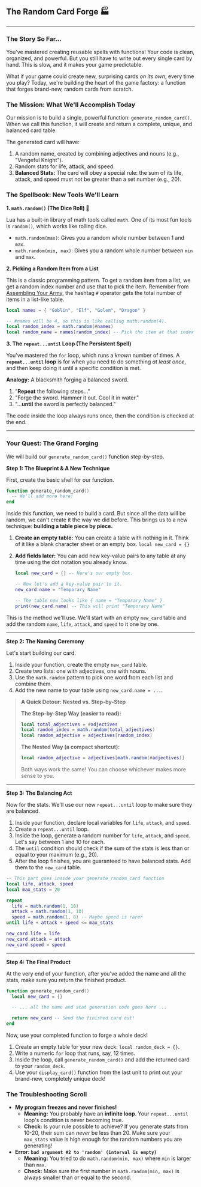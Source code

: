 ## The Random Card Forge 🏭

-----

### The Story So Far...

You've mastered creating reusable spells with functions\! Your code is clean, organized, and powerful. But you still have to write out every single card by hand. This is slow, and it makes your game predictable.

What if your game could create new, surprising cards *on its own*, every time you play? Today, we're building the heart of the game factory: a function that forges brand-new, random cards from scratch.

### The Mission: What We'll Accomplish Today

Our mission is to build a single, powerful function: `generate_random_card()`. When we call this function, it will create and return a complete, unique, and balanced card table.

The generated card will have:

1.  A random name, created by combining adjectives and nouns (e.g., "Vengeful Knight").
2.  Random stats for life, attack, and speed.
3.  **Balanced Stats:** The card will obey a special rule: the sum of its life, attack, and speed must not be greater than a set number (e.g., 20).

### The Spellbook: New Tools We'll Learn

**1. `math.random()` (The Dice Roll) 🎲**

Lua has a built-in library of math tools called `math`. One of its most fun tools is `random()`, which works like rolling dice.

  * `math.random(max)`: Gives you a random whole number between 1 and `max`.
  * `math.random(min, max)`: Gives you a random whole number between `min` and `max`.

**2. Picking a Random Item from a List**

This is a classic programming pattern. To get a random item from a list, we get a random index number and use that to pick the item. Remember from [Assembling Your Army](#assembling-your-army), the hashtag `#` operator gets the total number of items in a list-like table.

```lua
local names = { "Goblin", "Elf", "Golem", "Dragon" }

-- #names will be 4, so this is like calling math.random(4).
local random_index = math.random(#names)
local random_name = names[random_index] -- Pick the item at that index
```

**3. The `repeat...until` Loop (The Persistent Spell)**

You've mastered the `for` loop, which runs a *known* number of times. A **`repeat...until` loop** is for when you need to do something *at least once*, and then keep doing it until a specific condition is met.

**Analogy:** A blacksmith forging a balanced sword.

1.  "**Repeat** the following steps..."
2.  "Forge the sword. Hammer it out. Cool it in water."
3.  "...**until** the sword is perfectly balanced."

The code inside the loop always runs once, then the condition is checked at the end.

-----

### Your Quest: The Grand Forging

We will build our `generate_random_card()` function step-by-step.

**Step 1: The Blueprint & A New Technique**

First, create the basic shell for our function.

```lua
function generate_random_card()
  -- We'll add more here!
end
```

Inside this function, we need to build a card. But since all the data will be random, we can't create it the way we did before. This brings us to a new technique: **building a table piece by piece.**

1.  **Create an empty table:** You can create a table with nothing in it. Think of it like a blank character sheet or an empty box.
    `local new_card = {}`

2.  **Add fields later:** You can add new key-value pairs to any table at any time using the dot notation you already know.

    ```lua
    local new_card = {} -- Here's our empty box.

    -- Now let's add a key-value pair to it.
    new_card.name = "Temporary Name"

    -- The table now looks like { name = "Temporary Name" }
    print(new_card.name) -- This will print "Temporary Name"
    ```

This is the method we'll use. We'll start with an empty `new_card` table and add the random `name`, `life`, `attack`, and `speed` to it one by one.

-----

**Step 2: The Naming Ceremony**

Let's start building our card.

1.  Inside your function, create the empty `new_card` table.
2.  Create two lists: one with adjectives, one with nouns.
3.  Use the `math.random` pattern to pick one word from each list and combine them.
4.  Add the new name to your table using `new_card.name = ...`.

> **A Quick Detour: Nested vs. Step-by-Step**
>
> **The Step-by-Step Way (easier to read):**
>
> ```lua
> local total_adjectives = #adjectives
> local random_index = math.random(total_adjectives)
> local random_adjective = adjectives[random_index]
> ```
>
> **The Nested Way (a compact shortcut):**
>
> ```lua
> local random_adjective = adjectives[math.random(#adjectives)]
> ```
>
> Both ways work the same\! You can choose whichever makes more sense to you.

-----

**Step 3: The Balancing Act**

Now for the stats. We'll use our new `repeat...until` loop to make sure they are balanced.

1.  Inside your function, declare local variables for `life`, `attack`, and `speed`.
2.  Create a `repeat...until` loop.
3.  Inside the loop, generate a random number for `life`, `attack`, and `speed`. Let's say between 1 and 10 for each.
4.  The `until` condition should check if the sum of the stats is less than or equal to your maximum (e.g., 20).
5.  After the loop finishes, you are guaranteed to have balanced stats. Add them to the `new_card` table.

<!-- end list -->

```lua
-- This part goes inside your generate_random_card function
local life, attack, speed
local max_stats = 20

repeat
  life = math.random(1, 10)
  attack = math.random(1, 10)
  speed = math.random(1, 8) -- Maybe speed is rarer
until life + attack + speed <= max_stats

new_card.life = life
new_card.attack = attack
new_card.speed = speed
```

-----

**Step 4: The Final Product**

At the very end of your function, after you've added the name and all the stats, make sure you return the finished product.

```lua
function generate_random_card()
  local new_card = {}

  -- ... all the name and stat generation code goes here ...

  return new_card -- Send the finished card out!
end
```

Now, use your completed function to forge a whole deck\!

1.  Create an empty table for your new deck: `local random_deck = {}`.
2.  Write a numeric `for` loop that runs, say, 12 times.
3.  Inside the loop, call `generate_random_card()` and add the returned card to your `random_deck`.
4.  Use your `display_card()` function from the last unit to print out your brand-new, completely unique deck\!

### The Troubleshooting Scroll

  * **My program freezes and never finishes\!**
      * **Meaning:** You probably have an **infinite loop**. Your `repeat...until` loop's condition is never becoming true.
      * **Check:** Is your rule possible to achieve? If you generate stats from 10-20, their sum can *never* be less than 20. Make sure your `max_stats` value is high enough for the random numbers you are generating\!
  * **Error: `bad argument #2 to 'random' (interval is empty)`**
      * **Meaning:** You tried to do `math.random(min, max)` where `min` is larger than `max`.
      * **Check:** Make sure the first number in `math.random(min, max)` is always smaller than or equal to the second.


